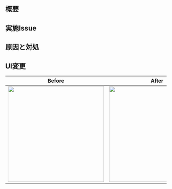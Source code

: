 ## 概要

## 実施Issue

<!-- 以下は、条件に当てはまった際に使用 -->
<!-- バグの修正の際にのみ使用 -->
## 原因と対処

<!-- UIに変更があった際に使用 -->
## UI変更
| Before | After |
|-------|-------|
| <img src="" width="300" /> | <img src="" width="300" /> |
